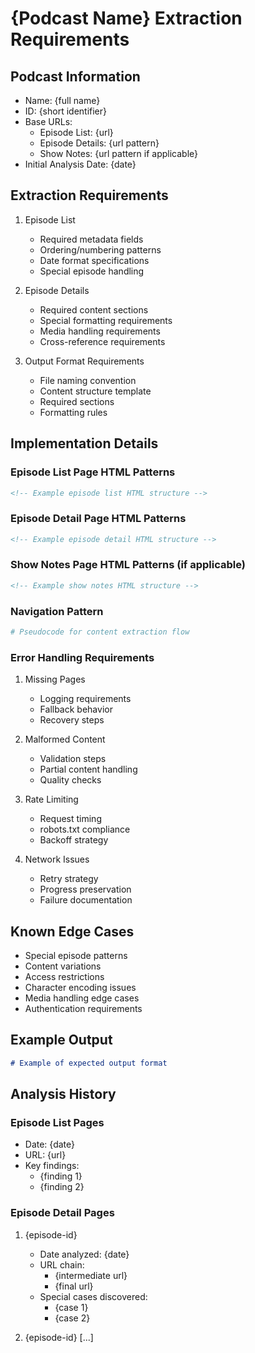 # {Podcast Name} Extraction Requirements

## Podcast Information 
- Name: {full name}
- ID: {short identifier}
- Base URLs:
  - Episode List: {url}
  - Episode Details: {url pattern}
  - Show Notes: {url pattern if applicable}
- Initial Analysis Date: {date}

## Extraction Requirements
1. Episode List
   - Required metadata fields
   - Ordering/numbering patterns
   - Date format specifications
   - Special episode handling

2. Episode Details
   - Required content sections
   - Special formatting requirements
   - Media handling requirements
   - Cross-reference requirements

3. Output Format Requirements
   - File naming convention
   - Content structure template
   - Required sections
   - Formatting rules

## Implementation Details

### Episode List Page HTML Patterns
```html
<!-- Example episode list HTML structure -->
```

### Episode Detail Page HTML Patterns
```html
<!-- Example episode detail HTML structure -->
```

### Show Notes Page HTML Patterns (if applicable)
```html
<!-- Example show notes HTML structure -->
```

### Navigation Pattern
```python
# Pseudocode for content extraction flow
```

### Error Handling Requirements
1. Missing Pages
   - Logging requirements
   - Fallback behavior
   - Recovery steps

2. Malformed Content
   - Validation steps
   - Partial content handling
   - Quality checks

3. Rate Limiting
   - Request timing
   - robots.txt compliance
   - Backoff strategy

4. Network Issues
   - Retry strategy
   - Progress preservation
   - Failure documentation

## Known Edge Cases
- Special episode patterns
- Content variations
- Access restrictions
- Character encoding issues
- Media handling edge cases
- Authentication requirements

## Example Output
```markdown
# Example of expected output format
```

## Analysis History

### Episode List Pages
- Date: {date}
- URL: {url}
- Key findings:
  - {finding 1}
  - {finding 2}

### Episode Detail Pages
1. {episode-id}
   - Date analyzed: {date}
   - URL chain: 
     - {intermediate url}
     - {final url}
   - Special cases discovered:
     - {case 1}
     - {case 2}

2. {episode-id}
   [...]